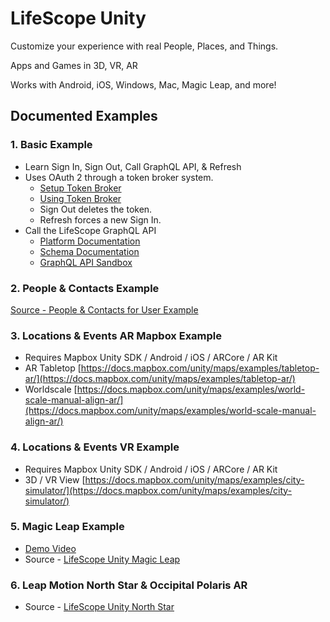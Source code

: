 # **LifeScope Unity**

Customize your experience with real People, Places, and Things.

Apps and Games in 3D, VR, AR

Works with Android, iOS, Windows, Mac, Magic Leap, and more!

## **Documented Examples**

### **1. Basic Example**

* Learn Sign In, Sign Out, Call GraphQL API, & Refresh
* Uses OAuth 2 through a token broker system.
  * [Setup Token Broker](https://github.com/LifeScopeLabs/lifescope-unity/tree/master/lambda/tutorial)
  * [Using Token Broker](https://github.com/LifeScopeLabs/lifescope-unity/blob/master/lambda/tutorial/step-5.md)
  * Sign Out deletes the token.
  * Refresh forces a new Sign In.
* Call the LifeScope GraphQL API
  * [Platform Documentation](https://lifescope.io/platform)
  * [Schema Documentation](https://lifescope.io/schema)
  * [GraphQL API Sandbox](https://api.lifescope.io/gql-p)

### **2. People & Contacts Example**

[Source - People & Contacts for User Example](https://github.com/LifeScopeLabs/lifescope-unity/tree/master/Assets/Scenes)

### **3. Locations & Events AR Mapbox Example**

* Requires Mapbox Unity SDK / Android / iOS / ARCore / AR Kit
* AR Tabletop [https://docs.mapbox.com/unity/maps/examples/tabletop-ar/](https://docs.mapbox.com/unity/maps/examples/tabletop-ar/)
* Worldscale [https://docs.mapbox.com/unity/maps/examples/world-scale-manual-align-ar/](https://docs.mapbox.com/unity/maps/examples/world-scale-manual-align-ar/)

### **4. Locations & Events VR Example**

* Requires Mapbox Unity SDK / Android / iOS / ARCore / AR Kit
* 3D / VR View [https://docs.mapbox.com/unity/maps/examples/city-simulator/](https://docs.mapbox.com/unity/maps/examples/city-simulator/)

### **5. Magic Leap Example**

* [Demo Video](https://lifescope.io/mlvideo)
* Source - [LifeScope Unity Magic Leap](https://github.com/LifeScopeLabs/lifescope-magicleap-unity)

### **6. Leap Motion North Star & Occipital Polaris AR**

* Source - [LifeScope Unity North Star](https://github.com/mrhegemon/lifescope-northstar-unity)

